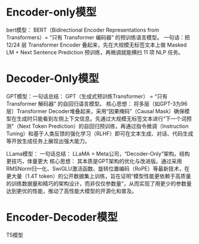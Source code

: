 # Encoder-only模型

bert模型：
BERT（Bidirectional Encoder Representations from Transformers）= “只有 Transformer 编码器” 的预训练语言模型。
一句话：把 12/24 层 Transformer Encoder 叠起来，先在大规模无标签文本上做 Masked LM + Next Sentence Prediction 预训练，再微调就能横扫 11 项 NLP 任务。

# Decoder-Only模型

GPT模型：一句话总结： GPT（生成式预训练Transformer） = “只有 Transformer 解码器” 的自回归语言模型。
核心思想： 将多层（如GPT-3为96层）Transformer Decoder堆叠起来，采用“因果掩码”（Causal Mask）确保模型在生成时只能看到左侧上下文信息。先通过大规模无标签文本进行“下一个词预测”（Next Token Prediction）的自回归预训练，再通过指令微调（Instruction Tuning）和基于人类反馈的强化学习（RLHF）即可在文本生成、对话、代码生成等开放生成任务上展现出强大能力。

LLama模型：
一句话总结： LLaMA = Meta公司，“Decoder-Only”架构。结构更技巧，体量更大
核心思想： 其本质是GPT架构的优化与改进版。通过采用RMSNorm归一化、SwiGLU激活函数、旋转位置编码（RoPE）等最新技术，在更大量（1.4T token）的公开数据集上训练，旨在证明“模型性能更依赖于高质量的训练数据量和精巧的架构设计，而非仅仅参数量”，从而实现了用更少的参数量达到更优的性能，推动了高性能大模型的开源化和普及。

# Encoder-Decoder模型

T5模型
